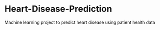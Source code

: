 # Heart-Disease-Prediction
Machine learning project to predict heart disease using patient health data
